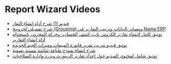 <div class="ignore-in-full-text-search">

# Report Wizard Videos
  - [فيديو (1) شرح أداة انشاء التقار](/videos/report-wizard-videos/report-wizard-webinar-1.md)
  - [شرح تفصيلي لجروبنج (Grouping) ومصادر البيانات وترتيب التقارير في Nama ERP](/videos/report-wizard-videos/report-wizard-webinar-2.md)
  - [توثيق كامل لإنشاء تقارير الكروس تاب، كشف الحساب، وحركة المخزون باستخدام أداة إنشاء التقارير](/videos/report-wizard-videos/report-wizard-webinar-3.md)
  - [توثيق فيديو تدريب تقرير فاتورة المبيعات وميزات الجيو الجديدة](/videos/report-wizard-videos/report-wizard-webinar-4.md)
  - [شرح إنشاء نموذج طباعة شاشة مستند تصفية](/videos/report-wizard-videos/report-wizard-webinar-5.md)
  - [توثيق شامل لمحتوى الفيديو حول إعداد تقارير الريبورت ويزرد وإدارة الصلاحيات](/videos/report-wizard-videos/report-wizard-webinar-6.md)

</div>
